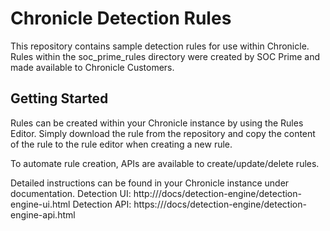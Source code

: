 # Chronicle Detection Rules

This repository contains sample detection rules for use within Chronicle.
Rules within the soc\_prime\_rules directory were created by SOC Prime and made
available to Chronicle Customers.

## Getting Started

Rules can be created within your Chronicle instance by using the Rules
Editor.  Simply download the rule from the repository and copy the content of
the rule to the rule editor when creating a new rule.

To automate rule creation, APIs are available to create/update/delete rules.

Detailed instructions can be found in your Chronicle instance under documentation.
Detection UI: http://<your chronicle instance>/docs/detection-engine/detection-engine-ui.html
Detection API: https://<your chronicle instance>/docs/detection-engine/detection-engine-api.html
